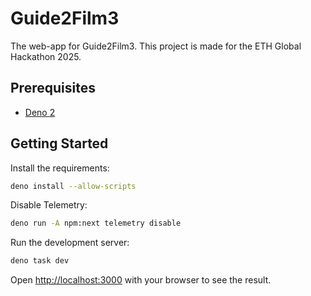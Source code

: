 # Guide2Film3

The web-app for Guide2Film3. This project is made for the ETH Global Hackathon 2025.

## Prerequisites
- [Deno 2](https://deno.com/)

## Getting Started

Install the requirements:
```bash
deno install --allow-scripts
```

Disable Telemetry:
```bash
deno run -A npm:next telemetry disable
```

Run the development server:

```bash
deno task dev
```


Open [http://localhost:3000](http://localhost:3000) with your browser to see the result.

